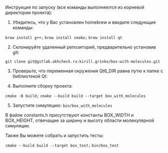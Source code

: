 Инструкция по запуску (все команды выполняются из корневой директории проекта):

1) Убедитесь, что у Вас установлен homebrew и введите следующие команды:

```brew install g++;```
```brew install cmake;```
```brew install qt```

2) Склонируйте удаленный репозиторий, предварительно установив git:

```git clone git@gitlab.akhcheck.ru:kirill.grinko/box-with-molecules.git```

3) Проверьте, что переменная окружения Qt6_DIR равна путю к папке с библиотекой Qt:

4) Выполните сборку проекта:

```cmake -B build;```
```cmake --build build --target box_with_molecules```

5) Запустите симуляцию:
```bin/box_with_molecules```

В файле constants.h присутствуют константы BOX_WIDTH и BOX_HEIGHT, отвечащие за ширину и высоту области молекулярной симуляции.

Также Вы можете собрать и запустить тесты:

```cmake --build build --target box_test;```
```bin/box_test```
